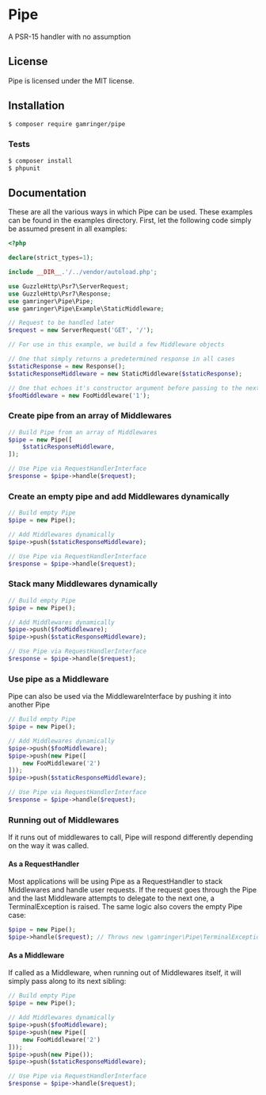 # Pipe

A PSR-15 handler with no assumption

## License
Pipe is licensed under the MIT license.

## Installation

```bash
$ composer require gamringer/pipe
```

### Tests

```bash
$ composer install
$ phpunit
```

## Documentation

These are all the various ways in which Pipe can be used. These examples can be found in the examples directory.
First, let the following code simply be assumed present in all examples:

```php
<?php

declare(strict_types=1);

include __DIR__.'/../vendor/autoload.php';

use GuzzleHttp\Psr7\ServerRequest;
use GuzzleHttp\Psr7\Response;
use gamringer\Pipe\Pipe;
use gamringer\Pipe\Example\StaticMiddleware;

// Request to be handled later
$request = new ServerRequest('GET', '/');

// For use in this example, we build a few Middleware objects

// One that simply returns a predetermined response in all cases
$staticResponse = new Response();
$staticResponseMiddleware = new StaticMiddleware($staticResponse);

// One that echoes it's constructor argument before passing to the next one.
$fooMiddleware = new FooMiddleware('1');

```

### Create pipe from an array of Middlewares
```php
// Build Pipe from an array of Middlewares
$pipe = new Pipe([
    $staticResponseMiddleware,
]);

// Use Pipe via RequestHandlerInterface
$response = $pipe->handle($request);
```
### Create an empty pipe and add Middlewares dynamically
```php
// Build empty Pipe
$pipe = new Pipe();

// Add Middlewares dynamically
$pipe->push($staticResponseMiddleware);

// Use Pipe via RequestHandlerInterface
$response = $pipe->handle($request);
```
### Stack many Middlewares dynamically
```php
// Build empty Pipe
$pipe = new Pipe();

// Add Middlewares dynamically
$pipe->push($fooMiddleware);
$pipe->push($staticResponseMiddleware);

// Use Pipe via RequestHandlerInterface
$response = $pipe->handle($request);
```
### Use pipe as a Middleware
Pipe can also be used via the MiddlewareInterface by pushing it into another Pipe
```php
// Build empty Pipe
$pipe = new Pipe();

// Add Middlewares dynamically
$pipe->push($fooMiddleware);
$pipe->push(new Pipe([
    new FooMiddleware('2') 
]));
$pipe->push($staticResponseMiddleware);

// Use Pipe via RequestHandlerInterface
$response = $pipe->handle($request);
```
### Running out of Middlewares
If it runs out of middlewares to call, Pipe will respond differently depending on the way it was called.

#### As a RequestHandler
Most applications will be using Pipe as a RequestHandler to stack Middlewares and handle user requests. If the request goes through the Pipe and the last Middleware attempts to delegate to the next one, a TerminalException is raised. The same logic also covers the empty Pipe case: 
```php
$pipe = new Pipe();
$pipe->handle($request); // Throws new \gamringer\Pipe\TerminalException()
```

#### As a Middleware
If called as a Middleware, when running out of Middlewares itself, it will simply pass along to its next sibling:
```php
// Build empty Pipe
$pipe = new Pipe();

// Add Middlewares dynamically
$pipe->push($fooMiddleware);
$pipe->push(new Pipe([
    new FooMiddleware('2')
]));
$pipe->push(new Pipe());
$pipe->push($staticResponseMiddleware);

// Use Pipe via RequestHandlerInterface
$response = $pipe->handle($request);

```
